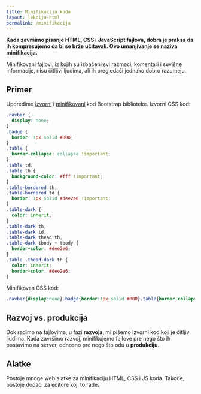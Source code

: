 ```yaml
---
title: Minifikacija koda
layout: lekcija-html
permalink: /minifikacija
---
```


**Kada završimo pisanje HTML, CSS i JavaScript fajlova, dobra je praksa da ih kompresujemo da bi se brže učitavali. Ovo umanjivanje se naziva minifikacija.**

Minifikovani fajlovi, iz kojih su izbačeni svi razmaci, komentari i suvišne informacije, nisu čitljivi ljudima, ali ih pregledači jednako dobro razumeju. 

## Primer

Uporedimo [izvorni](https://stackpath.bootstrapcdn.com/bootstrap/4.1.3/css/bootstrap.css) i [minifikovani](https://stackpath.bootstrapcdn.com/bootstrap/4.1.3/css/bootstrap.min.css) kod Bootstrap biblioteke. Izvorni CSS kod:

```css
.navbar {
  display: none;
}
.badge {
  border: 1px solid #000;
}
.table {
  border-collapse: collapse !important;
}
.table td,
.table th {
  background-color: #fff !important;
}
.table-bordered th,
.table-bordered td {
  border: 1px solid #dee2e6 !important;
}
.table-dark {
  color: inherit;
}
.table-dark th,
.table-dark td,
.table-dark thead th,
.table-dark tbody + tbody {
  border-color: #dee2e6;
}
.table .thead-dark th {
  color: inherit;
  border-color: #dee2e6;
}
```

Minifikovan CSS kod:

```css
.navbar{display:none}.badge{border:1px solid #000}.table{border-collapse:collapse!important}.table td,.table th{background-color:#fff!important}.table-bordered td,.table-bordered th{border:1px solid #dee2e6!important}.table-dark{color:inherit}.table-dark tbody+tbody,.table-dark td,.table-dark th,.table-dark thead th{border-color:#dee2e6}.table .thead-dark th{color:inherit;border-color:#dee2e6}
```

## Razvoj vs. produkcija

Dok radimo na fajlovima, u fazi **razvoja**, mi pišemo izvorni kod koji je čitljiv ljudima. Kada završimo razvoj, minifikujemo fajlove pre nego što ih postavimo na server, odnosno pre nego što odu u **produkciju**. 

## Alatke

Postoje mnoge web alatke za minifikaciju HTML, CSS i JS koda. Takođe, postoje dodaci za editore koji to rade.
